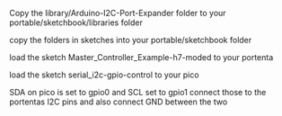 Copy the library/Arduino-I2C-Port-Expander folder to your portable/sketchbook/libraries folder

copy the folders in sketches into your portable/sketchbook folder

load the sketch Master_Controller_Example-h7-moded to your portenta

load the sketch serial_i2c-gpio-control to your pico

SDA on pico is set to gpio0 and SCL set to gpio1 connect those to the portentas I2C pins and also connect GND between the two

